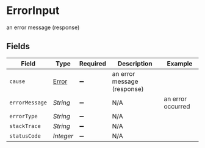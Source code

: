 # ErrorInput

an error message (response)


## Fields

| Field                                 | Type                                  | Required                              | Description                           | Example                               |
| ------------------------------------- | ------------------------------------- | ------------------------------------- | ------------------------------------- | ------------------------------------- |
| `cause`                               | [Error](../../models/shared/Error.md) | :heavy_minus_sign:                    | an error message (response)           |                                       |
| `errorMessage`                        | *String*                              | :heavy_minus_sign:                    | N/A                                   | an error occurred                     |
| `errorType`                           | *String*                              | :heavy_minus_sign:                    | N/A                                   |                                       |
| `stackTrace`                          | *String*                              | :heavy_minus_sign:                    | N/A                                   |                                       |
| `statusCode`                          | *Integer*                             | :heavy_minus_sign:                    | N/A                                   |                                       |